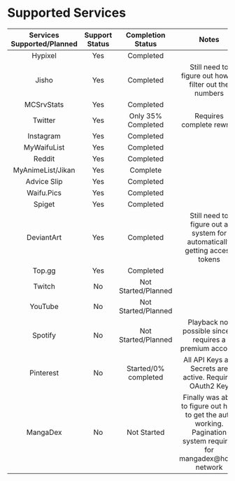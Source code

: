 # Supported Services
| Services Supported/Planned | Support Status | Completion Status | Notes | 
|        :--:           |     :--:       |    :--:   |        :--: |
| Hypixel               | Yes            | Completed       |
| Jisho                 | Yes            | Completed | Still need to figure out how to filter out the numbers |
| MCSrvStats            | Yes            |    Completed    |
| Twitter               | Yes            | Only 35% Completed | Requires complete rewrite |
| Instagram             |  Yes           |     Completed  |  |
| MyWaifuList           |   Yes          |     Completed   | 
| Reddit                |     Yes        | Completed       |
| MyAnimeList/Jikan           | Yes           | Complete |  | 
| Advice Slip | Yes | Completed | 
| Waifu.Pics | Yes | Completed |
| Spiget | Yes | Completed |
| DeviantArt               | Yes            | Completed      | Still need to figure out a system for automatically getting access tokens |
| Top.gg               | Yes            | Completed      |  |
| Twitch                | No             | Not Started/Planned |
| YouTube | No | Not Started/Planned |
| Spotify               |  No            | Not Started/Planned | Playback not possible since it requires a premium account |
| Pinterest             |  No            | Started/0% completed     | All API Keys are Secrets are active. Requires OAuth2 Key| 
| MangaDex              | No           | Not Started | Finally was able to figure out how to get the auth working. Pagination system required for mangadex@home network | 
